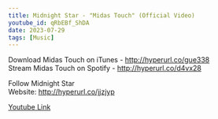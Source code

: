 ```yaml
---
title: Midnight Star - "Midas Touch" (Official Video)
youtube_id: qRbEBf_ShDA
date: 2023-07-29
tags: [Music]
---
```

Download Midas Touch on iTunes - <http://hyperurl.co/gue338>  
Stream Midas Touch on Spotify - <http://hyperurl.co/d4vx28>  

Follow Midnight Star  
Website: <http://hyperurl.co/jjzjyp>  

[Youtube Link](https://www.youtube.com/watch?v=qRbEBf_ShDA)  
